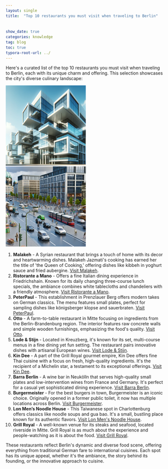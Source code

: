 ```yaml
---
layout: single
title:  "Top 10 restaurants you must visit when traveling to Berlin"


show_date: true
categories: knowledge
tag: blog
toc: true
typora-root-url: ../
---
```





Here's a curated list of the top 10 restaurants you must visit when traveling to Berlin, each with its unique charm and offering. This selection showcases the city's diverse culinary landscape:

<img src="/images/2024-02-20-first/blog-berlin1.webp" alt="blog-berlin1" style="zoom: 25%;" />
<img src="/assets/images/berlinpic2.webp" alt="berlinpic2" style="zoom: 25%;" />


1. **Malakeh** - A Syrian restaurant that brings a touch of home with its decor and heartwarming dishes. Malakeh Jazmati's cooking has earned her the title of 'the Queen of Cooking,' offering dishes like kibbeh in yoghurt sauce and fried aubergine. [Visit Malakeh](https://www.malakeh-restaurant.de/).
2. **Ristorante a Mano** - Offers a fine Italian dining experience in Friedrichshain. Known for its daily changing three-course lunch specials, the ambiance combines white tablecloths and chandeliers with a friendly atmosphere. [Visit Ristorante a Mano](https://www.amano-ristorante.de/).
3. **PeterPaul** - This establishment in Prenzlauer Berg offers modern takes on German classics. The menu features small plates, perfect for sampling dishes like königsberger klopse and sauerbraten. [Visit PeterPaul](https://peterpaul.berlin/).
4. **Otto** - A farm-to-table restaurant in Mitte focusing on ingredients from the Berlin-Brandenburg region. The interior features raw concrete walls and simple wooden furnishings, emphasizing the food's quality. [Visit Otto](https://virtual-archive.org/).
5. **Lode & Stijn** - Located in Kreuzberg, it's known for its set, multi-course menus in a fine dining yet fun setting. The restaurant pairs innovative dishes with artisanal European wines. [Visit Lode & Stijn](https://www.lode-stijn.de/).
6. **Kin Dee** - A part of the Grill Royal gourmet empire, Kin Dee offers fine Thai cuisine with a focus on fresh, high-quality ingredients. It's the recipient of a Michelin star, a testament to its exceptional offerings. [Visit Kin Dee](https://kindeeberlin.com/).
7. **Barra Berlin** - A wine bar in Neukölln that serves high-quality small plates and low-intervention wines from France and Germany. It's perfect for a casual yet sophisticated dining experience. [Visit Barra Berlin](https://www.barraberlin.com/).
8. **Burgermeister** - For the best burgers in town, Burgermeister is an iconic choice. Originally opened in a former public toilet, it now has multiple locations across Berlin. [Visit Burgermeister](https://burger-meister.de/).
9. **Lon Men’s Noodle House** - This Taiwanese spot in Charlottenburg offers classics like noodle soups and gua bao. It's a small, bustling place known for its authentic flavors. [Visit Lon Men's Noodle House](https://lon-mens-noodle-house.business.site/).
10. **Grill Royal** - A well-known venue for its steaks and seafood, located riverside in Mitte. Grill Royal is as much about the experience and people-watching as it is about the food. [Visit Grill Royal](https://grillroyal.com/).

These restaurants reflect Berlin's dynamic and diverse food scene, offering everything from traditional German fare to international cuisines. Each spot has its unique appeal, whether it's the ambiance, the story behind its founding, or the innovative approach to cuisine.